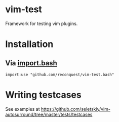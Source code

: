 # vim-test

Framework for testing vim plugins.

# Installation

## Via [import.bash](https://git.rn/reconquest/import.bash)

```
import:use "github.com/reconquest/vim-test.bash"
```

# Writing testcases

See examples at https://github.com/seletskiy/vim-autosurround/tree/master/tests/testcases
